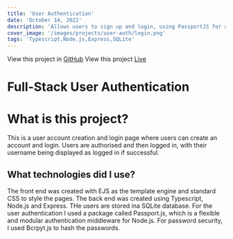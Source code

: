```yaml
---
title: 'User Authentication'
date: 'October 14, 2022'
description: 'Allows users to sign up and login, using PassportJS for authentication'
cover_image: '/images/projects/user-auth/login.png'
tags: 'Typescript,Node.js,Express,SQLite'
---
```

View this project in [GitHub](https://github.com/DomDevs2000/user-auth)
View this project [Live](https://user-auth-fn0e.onrender.com)

# Full-Stack User Authentication

# What is this project?

This is a user account creation and login page where users can create an account and login. Users are authorised and
then logged in, with their username being displayed as logged in if successful.

## What technologies did I use?

The front end was created with EJS as the template engine and standard CSS to style the pages. The back end was created
using Typescript, Node.js and Express. THe users are stored ina SQLite database. For the user authentication I used a
package
called Passport.js, which is a flexible and modular authentication middleware for Node.js. For password security,
I used Bcrpyt.js to hash the passwords.
